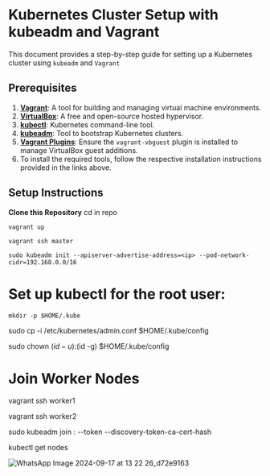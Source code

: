 # Kubernetes Cluster Setup with kubeadm and Vagrant

This document provides a step-by-step guide for setting up a Kubernetes cluster using `kubeadm` and `Vagrant`

## Prerequisites
1. **[Vagrant](https://www.vagrantup.com/downloads)**: A tool for building and managing virtual machine environments.
2. **[VirtualBox](https://www.virtualbox.org/wiki/Downloads)**: A free and open-source hosted hypervisor.
3. **[kubectl](https://kubernetes.io/docs/tasks/tools/install-kubectl/)**: Kubernetes command-line tool.
4. **[kubeadm](https://kubernetes.io/docs/setup/production-environment/tools/kubeadm/install-kubeadm/)**: Tool to bootstrap Kubernetes clusters.
5. **[Vagrant Plugins](https://www.vagrantup.com/docs/cli/plugin)**: Ensure the `vagrant-vbguest` plugin is installed to manage VirtualBox guest additions.
6.  To install the required tools, follow the respective installation instructions provided in the links above.

## Setup Instructions
  **Clone this Repository**
    cd in repo 


    vagrant up

    vagrant ssh master
    
    sudo kubeadm init --apiserver-advertise-address=<ip> --pod-network-cidr=192.168.0.0/16 
  
  # Set up kubectl for the root user:
    mkdir -p $HOME/.kube

sudo cp -i /etc/kubernetes/admin.conf $HOME/.kube/config

sudo chown $(id -u):$(id -g) $HOME/.kube/config


# Join Worker Nodes

vagrant ssh worker1 

vagrant ssh worker2

sudo kubeadm join <master-ip>:<port> --token <token> --discovery-token-ca-cert-hash <hash>



kubectl get nodes


![WhatsApp Image 2024-09-17 at 13 22 26_d72e9163](https://github.com/user-attachments/assets/757971e4-6508-4110-8aca-8cccb78891be)


